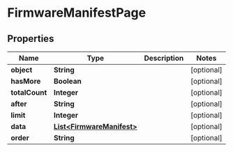 
# FirmwareManifestPage

## Properties
Name | Type | Description | Notes
------------ | ------------- | ------------- | -------------
**object** | **String** |  |  [optional]
**hasMore** | **Boolean** |  |  [optional]
**totalCount** | **Integer** |  |  [optional]
**after** | **String** |  |  [optional]
**limit** | **Integer** |  |  [optional]
**data** | [**List&lt;FirmwareManifest&gt;**](FirmwareManifest.md) |  |  [optional]
**order** | **String** |  |  [optional]



